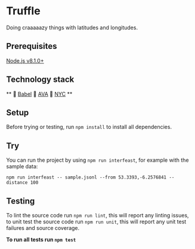 # Truffle
Doing craaaaazy things with latitudes and longitudes.

## Prerequisites

[Node.js v8.1.0+](https://nodejs.org)

## Technology stack
** 🦄 [Babel](https://babeljs.io/) 🚨 [AVA](https://github.com/avajs/ava) 🗽 [NYC](https://github.com/istanbuljs/nyc) **

## Setup

Before trying or testing, run `npm install` to install all dependencies.

## Try

You can run the project by using `npm run interfeast`, for example with the sample data:

`npm run interfeast -- sample.jsonl --from 53.3393,-6.2576841 --distance 100`

## Testing

To lint the source code run `npm run lint`, this will report any linting issues, to unit test the source code run `npm run unit`, this will report any unit test failures and source coverage.

**To run all tests run `npm test`**
